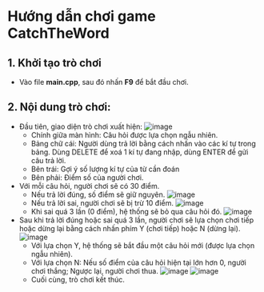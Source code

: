 
# Hướng dẫn chơi game CatchTheWord
## 1. Khởi tạo trò chơi
- Vào file **main.cpp**, sau đó nhấn **F9** để bắt đầu chơi.
## 2. Nội dung trò chơi:
- Đầu tiên, giao diện trò chơi xuất hiện:
  ![image](https://github.com/dongVu1105/LTNC_gameProject/assets/157719316/5ef1779f-85c4-4b40-aa61-2429872c00be)
  - Chính giữa màn hình: Câu hỏi được lựa chọn ngẫu nhiên.
  - Bảng chữ cái: Người dùng trả lời bằng cách nhấn vào các kí tự trong bảng. Dùng DELETE để xoá 1 kí tự đang nhập, dùng ENTER để gửi câu trả lời.
  - Bên trái: Gợi ý số lượng kí tự của từ cần đoán
  - Bên phải: Điểm số của người chơi.
- Với mỗi câu hỏi, người chơi sẽ có 30 điểm.
  - Nếu trả lời đúng, số điểm sẽ giữ nguyên.
    ![image](https://github.com/dongVu1105/LTNC_gameProject/assets/157719316/c60474a0-6daa-4860-8be9-fbfb80a2fc09)
  - Nếu trả lời sai, người chơi sẽ bị trừ 10 điểm.
    ![image](https://github.com/dongVu1105/LTNC_gameProject/assets/157719316/9f393993-d899-46a9-906d-429abcb65d3d)
  - Khi sai quá 3 lần (0 điểm), hệ thống sẽ bỏ qua câu hỏi đó.
    ![image](https://github.com/dongVu1105/LTNC_gameProject/assets/157719316/21095eb2-f1de-4be5-b613-6650b8503011)
- Sau khi trả lời đúng hoặc sai quá 3 lần, người chơi sẽ lựa chọn chơi tiếp hoặc dừng lại bằng cách nhấn phím Y (chơi tiếp) hoặc N (dừng lại).
  ![image](https://github.com/dongVu1105/LTNC_gameProject/assets/157719316/fb9f1aeb-930d-46ea-b997-8762c718432c)
  - Với lựa chọn Y, hệ thống sẽ bắt đầu một câu hỏi mới (được lựa chọn ngẫu nhiên).
  - Với lựa chọn N: Nếu số điểm của câu hỏi hiện tại lớn hơn 0, người chơi thắng; Ngược lại, người chơi thua.
    ![image](https://github.com/dongVu1105/LTNC_gameProject/assets/157719316/9589baf1-8d4b-426c-a190-f95d6091c71d)
    ![image](https://github.com/dongVu1105/LTNC_gameProject/assets/157719316/9159b506-13f7-4ca0-86c0-751d7d84d110)
  - Cuối cùng, trò chơi kết thúc.






